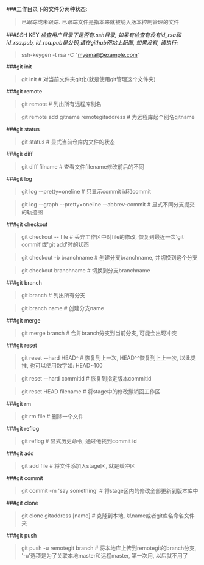 ###工作目录下的文件分两种状态:
> 已跟踪或未跟踪. 已跟踪文件是指本来就被纳入版本控制管理的文件

###SSH KEY
*检查用户目录下是否有.ssh目录, 如果有检查有没有id\_rsa和id\_rsa.pub, id\_rsa.pub是公钥,请在github网站上配置, 如果没有, 请执行:*
> ssh-keygen -t rsa -C "myemail@example.com"

###git init
> git init # 对当前文件夹git化(就是使用git管理这个文件夹)

###git remote
> git remote # 列出所有远程库别名

> git remote add gitname remotegitaddress # 为远程库起个别名gitname

###git status
> git status # 显式当前仓库内文件的状态

###git diff
> git diff filname # 查看文件filename修改前后的不同

###git log
> git log --pretty=oneline # 只显示commit id和commit

> git log --graph --pretty=oneline --abbrev-commit # 显式不同分支提交的轨迹图

###git checkout
> git checkout -- file # 丢弃工作区中对file的修改, 恢复到最近一次'git commit'或'git add'时的状态

> git checkout -b branchname # 创建分支branchname, 并切换到这个分支

> git checkout branchname # 切换到分支branchname

###git branch
> git branch # 列出所有分支

> git branch name # 创建分支name

###git merge
> git merge branch # 合并branch分支到当前分支, 可能会出现冲突

###git reset
> git reset --hard HEAD^ # 恢复到上一次, HEAD^^恢复到上上一次, 以此类推, 也可以使用数字如: HEAD~100

> git reset --hard commitid # 恢复到指定版本commitid

> git reset HEAD filename # 将stage中的修改撤销回工作区

###git rm
> git rm file # 删除一个文件

###git reflog
> git reflog # 显式历史命令, 通过他找到commit id

###git add
> git add file # 将文件添加入stage区, 就是缓冲区

###git commit
> git commit -m 'say something' # 将stage区内的修改全部更新到版本库中

###git clone
> git clone gitaddress [name] # 克隆到本地, 以name或者git库名命名文件夹

###git push
> git push -u remotegit branch # 将本地库上传到remotegit的branch分支, '-u'选项是为了关联本地master和远程master, 第一次用, 以后就不用了

